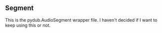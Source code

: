 ## Segment

This is the pydub.AudioSegment wrapper file. I haven't decided if I want to keep using this or not.
